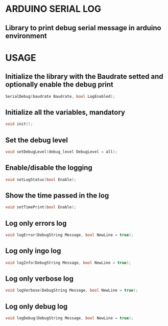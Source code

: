 # ARDUINO SERIAL LOG

##  Library to print debug serial message in arduino environment

# USAGE

## Initialize the library with the Baudrate setted and optionally enable the debug print
``` c++
SerialDebug(baudrate Baudrate, bool LogEnabled);
```
## Initialize all the variables, mandatory
``` c++
void init();
```
## Set the debug level
``` c++
void setDebugLevel(debug_level DebugLevel = all);
```

## Enable/disable the logging
``` c++
void setLogStatus(bool Enable);
```

## Show the time passed in the log
``` c++
void setTimePrint(bool Enable);
```

## Log only errors log
``` c++
void logError(DebugString Message, bool NewLine = true);
```

## Log only ingo log
``` c++
void logInfo(DebugString Message, bool NewLine = true);
```

## Log only verbose log
``` c++
void logVerbose(DebugString Message, bool NewLine = true);
```

## Log only debug log
``` c++
void logDebug(DebugString Message, bool NewLine = true);
```

